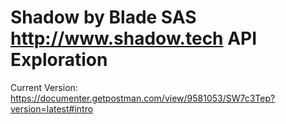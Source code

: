 # Shadow by Blade SAS http://www.shadow.tech API Exploration

Current Version:
https://documenter.getpostman.com/view/9581053/SW7c3Tep?version=latest#intro
